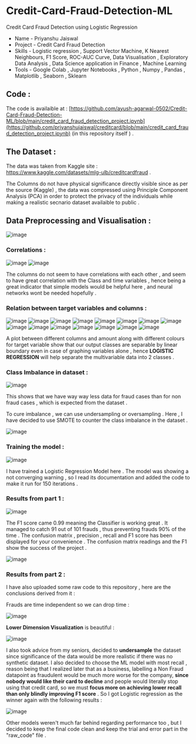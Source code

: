 # Credit-Card-Fraud-Detection-ML
Credit Card Fraud Detection using Logistic Regression 
* Name - Priyanshu Jaiswal
* Project - Credit Card Fraud Detection 
* Skills - Logistic regression , Support Vector Machine, K Nearest Neighbours, F1 Score, ROC-AUC Curve, Data Visualisation , Exploratory Data Analysis , Data Science application in Finance , Machine Learning 
* Tools - Google Colab , Jupyter Notebooks , Python , Numpy , Pandas , Matplotlib , Seaborn , Sklearn 

## Code :

The code is availaible at : [https://github.com/ayush-agarwal-0502/Credit-Card-Fraud-Detection-ML/blob/main/credit_card_fraud_detection_project.ipynb](https://github.com/priyanshujaiswal/creditcard/blob/main/credit_card_fraud_detection_project.ipynb) (in this repository itself ) .

## The Dataset :

The data was taken from Kaggle site : https://www.kaggle.com/datasets/mlg-ulb/creditcardfraud .

The Columns do not have physical significance directly visible since as per the source (Kaggle) , the data was compressed using Principle Component Analysis (PCA) in order to protect the privacy of the individuals while making a realistic secnario dataset availaible to public . 

## Data Preprocessing and Visualisation :

![image](https://user-images.githubusercontent.com/86561124/174430662-5a302491-d9ca-4705-b5c3-2d263563f564.png)

### Correlations :

![image](https://user-images.githubusercontent.com/86561124/174430686-86a03acf-d2b0-4888-bd7b-ca0a13df524e.png)
![image](https://user-images.githubusercontent.com/86561124/174430691-a1e9a345-2924-4a7f-9160-daab07f58af4.png)

The columns do not seem to have correlations with each other , and seem to have great correlation with the Class and time variables , hence being a great indicator that simple models would be helpful here , and neural networks wont be needed hopefully . 

### Relation between target variables and columns :
![image](https://user-images.githubusercontent.com/86561124/174430766-c090f225-59c0-4ddb-9a6f-dd8f05389e23.png)
![image](https://user-images.githubusercontent.com/86561124/174430773-7d1943c5-15b6-4daa-a6b9-574cdd7cbe8e.png)
![image](https://user-images.githubusercontent.com/86561124/174430829-b846dd24-fef8-42fc-b532-42b01c520e69.png)
![image](https://user-images.githubusercontent.com/86561124/174430842-95865a87-7cb9-48b0-b379-622d6c4f3107.png)
![image](https://user-images.githubusercontent.com/86561124/174430848-c63a5e3d-fd7f-4b86-b803-50ed30acab6f.png)
![image](https://user-images.githubusercontent.com/86561124/174430854-7961a3bb-fb66-474b-89db-31b70c0c2e8e.png)
![image](https://user-images.githubusercontent.com/86561124/174430860-bdc69fbf-beb8-4844-a7d0-c16b0974399e.png)
![image](https://user-images.githubusercontent.com/86561124/174430867-2fd707eb-c370-4ea8-b95b-2c740242903a.png)
![image](https://user-images.githubusercontent.com/86561124/174430871-c720db9c-1573-4efb-b166-270a305a1ac3.png)
![image](https://user-images.githubusercontent.com/86561124/174430875-5a17d646-ec37-4cec-9eeb-b8051ee54fc7.png)
![image](https://user-images.githubusercontent.com/86561124/174430881-3932b5bb-f2ae-4e9e-abbd-7818cf2c910c.png)
![image](https://user-images.githubusercontent.com/86561124/174430883-e9520d29-d7a6-435c-98c3-878827cd8c12.png)
![image](https://user-images.githubusercontent.com/86561124/174430887-a31417db-12bb-4c7e-92a1-9ac70221001f.png)
![image](https://user-images.githubusercontent.com/86561124/174430890-f8754898-f87a-4d1c-bcef-8a1a11401189.png)
![image](https://user-images.githubusercontent.com/86561124/174430895-5c969eff-1f74-44ff-8790-bda64463d73e.png)

A plot between different columns and amount along with different colours for target variable show that our output classes are separable by linear boundary even in case of graphing variables alone , hence __LOGISTIC REGRESSION__ will help separate the multivariable data into 2 classes .

### Class Imbalance in dataset :

![image](https://user-images.githubusercontent.com/86561124/174430979-7d6dbbfa-8949-43bc-acdb-96daa1587309.png)

This shows that we have way way less data for fraud cases than for non fraud cases , which is expected from the dataset . 

To cure imbalance , we can use undersampling or oversampling . Here , I have decided to use SMOTE to counter the class imbalance in the dataset . 

![image](https://user-images.githubusercontent.com/86561124/174431044-03c757fa-758b-4a1d-a3d7-8746f07290e8.png)

### Training the model :

![image](https://user-images.githubusercontent.com/86561124/174431091-84847f62-0628-4f7f-83e4-b5d0c4295477.png)

I have trained a Logistic Regression Model here . The model was showing a not converging warning , so I read its documentation and added the code to make it run for 150 iterations . 

### Results from part 1 :

![image](https://user-images.githubusercontent.com/86561124/174431703-3b4657d4-d52d-48d3-a43b-bb6bb982f3a4.png)

The F1 score came 0.99 meaning the Classifier is working great . It managed to catch 91 out of 101 frauds , thus preventing frauds 90% of the time . 
The confusion matrix , precision , recall and F1 score has been displayed for your convenience . The confusion matrix readings and the F1 show the success of the project .

![image](https://user-images.githubusercontent.com/86561124/174431788-0c9feb90-de29-4477-a6ad-25c0f6481663.png)

### Results from part 2 :

I have also uploaded some raw code to this repository , here are the conclusions derived from it :

Frauds are time independent so we can drop time : 

![image](https://github.com/ayush-agarwal-0502/Credit-Card-Fraud-Detection-ML/assets/86561124/64bfdfa6-17db-47f3-87f7-25d0aa2ecc70)

__Lower Dimension Visualization__ is beautiful : 

![image](https://github.com/ayush-agarwal-0502/Credit-Card-Fraud-Detection-ML/assets/86561124/e6084542-6721-4b8b-b6ab-43d17141db21)

I also took advice from my seniors, decided to __undersample__ the dataset since significance of the data would be more realistic if there was no synthetic dataset. 
I also decided to choose the ML model with most recall , reason being that I realized later that as a business, labelling a Non Fraud datapoint as fraudulent would be much more worse for the company, __since nobody would like their card to decline__ and people would literally stop using that credit card, so we must __focus more on achieving lower recall than only blindly improving F1 score__ . 
So I got Logistic regression as the winner again with the following results : 

![image](https://github.com/ayush-agarwal-0502/Credit-Card-Fraud-Detection-ML/assets/86561124/e7a10968-4eac-4a9d-85f0-8a5cbbc91f67)

Other models weren't much far behind regarding performance too , but I decided to keep the final code clean and keep the trial and error part in the "raw_code" file . 


